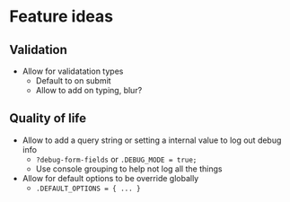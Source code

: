 # Feature ideas

## Validation
* Allow for validatation types
    * Default to on submit
    * Allow to add on typing, blur?

## Quality of life

* Allow to add a query string or setting a internal value to log out debug info
    * `?debug-form-fields` or `.DEBUG_MODE = true;`
    * Use console grouping to help not log all the things
* Allow for default options to be override globally
    * `.DEFAULT_OPTIONS = { ... }`
